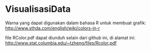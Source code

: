 # VisualisasiData
Warna yang dapat digunakan dalam bahasa R untuk membuat grafik:
http://www.sthda.com/english/wiki/colors-in-r

file RColor.pdf dapat diunduh selain dari github ini, di alamat ini: http://www.stat.columbia.edu/~tzheng/files/Rcolor.pdf
